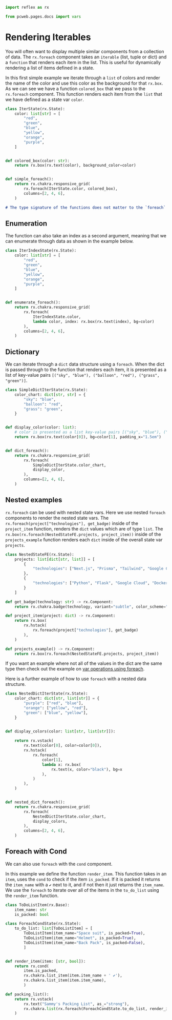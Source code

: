 ```python exec
import reflex as rx

from pcweb.pages.docs import vars
```

# Rendering Iterables

You will often want to display multiple similar components from a collection of data. The `rx.foreach` component takes an `iterable` (list, tuple or dict) and a `function` that renders each item in the list. This is useful for dynamically rendering a list of items defined in a state.


In this first simple example we iterate through a `list` of colors and render the name of the color and use this color as the background for that `rx.box`. As we can see we have a function `colored_box` that we pass to the `rx.foreach` component. This function renders each item from the `list` that we have defined as a state var `color`.

```python demo exec
class IterState(rx.State):
    color: list[str] = [
        "red",
        "green",
        "blue",
        "yellow",
        "orange",
        "purple",
    ]


def colored_box(color: str):
    return rx.box(rx.text(color), background_color=color)


def simple_foreach():
    return rx.chakra.responsive_grid(
        rx.foreach(IterState.color, colored_box),
        columns=[2, 4, 6],
    )

```

```md alert warning
# The type signature of the functions does not matter to the `foreach` component. It's the type annotation on the `state var` that determines what operations are available (e.g. when nesting).
```

## Enumeration

The function can also take an index as a second argument, meaning that we can enumerate through data as shown in the example below.

```python demo exec
class IterIndexState(rx.State):
    color: list[str] = [
        "red",
        "green",
        "blue",
        "yellow",
        "orange",
        "purple",
    ]


def enumerate_foreach():
    return rx.chakra.responsive_grid(
        rx.foreach(
            IterIndexState.color,
            lambda color, index: rx.box(rx.text(index), bg=color)
        ),
        columns=[2, 4, 6],
    )

```

## Dictionary

We can iterate through a `dict` data structure using a `foreach`. When the dict is passed through to the function that renders each item, it is presented as a list of key-value pairs `[("sky", "blue"), ("balloon", "red"), ("grass", "green")]`.

```python demo exec
class SimpleDictIterState(rx.State):
    color_chart: dict[str, str] = {
        "sky": "blue",
        "balloon": "red",
        "grass": "green",
    }


def display_color(color: list):
    # color is presented as a list key-value pairs [("sky", "blue"), ("balloon", "red"), ("grass", "green")]
    return rx.box(rx.text(color[0]), bg=color[1], padding_x="1.5em")


def dict_foreach():
    return rx.chakra.responsive_grid(
        rx.foreach(
            SimpleDictIterState.color_chart,
            display_color,
        ),
        columns=[2, 4, 6],
    )

```

## Nested examples

`rx.foreach` can be used with nested state vars. Here we use nested `foreach` components to render the nested state vars. The `rx.foreach(project["technologies"], get_badge)` inside of the `project_item` function, renders the `dict` values which are of type `list`. The `rx.box(rx.foreach(NestedStateFE.projects, project_item))` inside of the `projects_example` function renders each `dict` inside of the overall state var `projects`.

```python demo exec
class NestedStateFE(rx.State):
    projects: list[dict[str, list]] = [
        {
            "technologies": ["Next.js", "Prisma", "Tailwind", "Google Cloud", "Docker", "MySQL"]
        },
        {
            "technologies": ["Python", "Flask", "Google Cloud", "Docker"]
        }
    ]

def get_badge(technology: str) -> rx.Component:
    return rx.chakra.badge(technology, variant="subtle", color_scheme="green")

def project_item(project: dict) -> rx.Component:
    return rx.box(
        rx.hstack(            
            rx.foreach(project["technologies"], get_badge)
        ),
    )

def projects_example() -> rx.Component:
    return rx.box(rx.foreach(NestedStateFE.projects, project_item))
```

If you want an example where not all of the values in the dict are the same type then check out the example on [var operations using foreach]({vars.var_operations.path}).

Here is a further example of how to use `foreach` with a nested data structure.

```python demo exec
class NestedDictIterState(rx.State):
    color_chart: dict[str, list[str]] = {
        "purple": ["red", "blue"],
        "orange": ["yellow", "red"],
        "green": ["blue", "yellow"],
    }


def display_colors(color: list[str, list[str]]):
    
    return rx.vstack(
        rx.text(color[0], color=color[0]),
        rx.hstack(
            rx.foreach(
                color[1],
                lambda x: rx.box(
                    rx.text(x, color="black"), bg=x
                ),
            )
        ),
    )


def nested_dict_foreach():
    return rx.chakra.responsive_grid(
        rx.foreach(
            NestedDictIterState.color_chart,
            display_colors,
        ),
        columns=[2, 4, 6],
    )

```

## Foreach with Cond

We can also use `foreach` with the `cond` component.

In this example we define the function `render_item`. This function takes in an `item`, uses the `cond` to check if the item `is_packed`. If it is packed it returns the `item_name` with a `✔` next to it, and if not then it just returns the `item_name`. We use the `foreach` to iterate over all of the items in the `to_do_list` using the `render_item` function.

```python demo exec
class ToDoListItem(rx.Base):
    item_name: str
    is_packed: bool

class ForeachCondState(rx.State):
    to_do_list: list[ToDoListItem] = [
        ToDoListItem(item_name="Space suit", is_packed=True), 
        ToDoListItem(item_name="Helmet", is_packed=True),
        ToDoListItem(item_name="Back Pack", is_packed=False),
        ]


def render_item(item: [str, bool]):
    return rx.cond(
        item.is_packed, 
        rx.chakra.list_item(item.item_name + ' ✔'),
        rx.chakra.list_item(item.item_name),
        )

def packing_list():
    return rx.vstack(
        rx.text("Sammy's Packing List", as_="strong"),
        rx.chakra.list(rx.foreach(ForeachCondState.to_do_list, render_item)),
    )

```